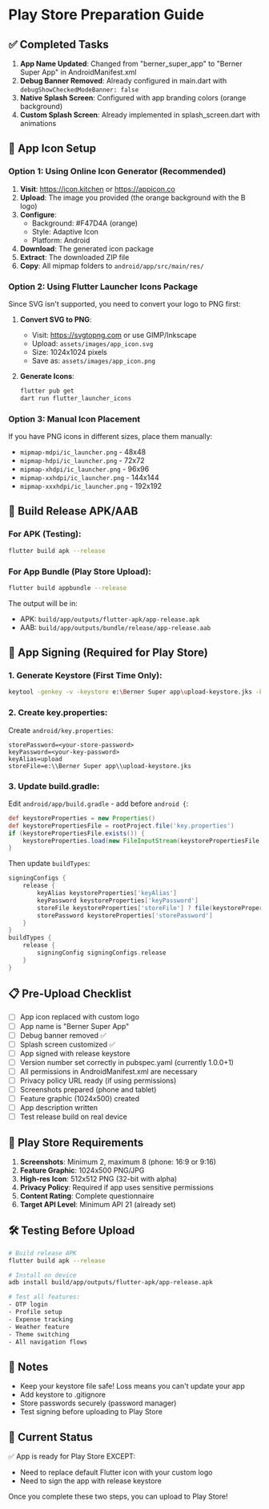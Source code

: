 # Play Store Preparation Guide

## ✅ Completed Tasks

1. **App Name Updated**: Changed from "berner_super_app" to "Berner Super App" in AndroidManifest.xml
2. **Debug Banner Removed**: Already configured in main.dart with `debugShowCheckedModeBanner: false`
3. **Native Splash Screen**: Configured with app branding colors (orange background)
4. **Custom Splash Screen**: Already implemented in splash_screen.dart with animations

## 🎨 App Icon Setup

### Option 1: Using Online Icon Generator (Recommended)

1. **Visit**: https://icon.kitchen or https://appicon.co
2. **Upload**: The image you provided (the orange background with the B logo)
3. **Configure**:
   - Background: #F47D4A (orange)
   - Style: Adaptive Icon
   - Platform: Android
4. **Download**: The generated icon package
5. **Extract**: The downloaded ZIP file
6. **Copy**: All mipmap folders to `android/app/src/main/res/`

### Option 2: Using Flutter Launcher Icons Package

Since SVG isn't supported, you need to convert your logo to PNG first:

1. **Convert SVG to PNG**:
   - Visit: https://svgtopng.com or use GIMP/Inkscape
   - Upload: `assets/images/app_icon.svg`
   - Size: 1024x1024 pixels
   - Save as: `assets/images/app_icon.png`

2. **Generate Icons**:
   ```bash
   flutter pub get
   dart run flutter_launcher_icons
   ```

### Option 3: Manual Icon Placement

If you have PNG icons in different sizes, place them manually:

- `mipmap-mdpi/ic_launcher.png` - 48x48
- `mipmap-hdpi/ic_launcher.png` - 72x72
- `mipmap-xhdpi/ic_launcher.png` - 96x96
- `mipmap-xxhdpi/ic_launcher.png` - 144x144
- `mipmap-xxxhdpi/ic_launcher.png` - 192x192

## 📱 Build Release APK/AAB

### For APK (Testing):
```bash
flutter build apk --release
```

### For App Bundle (Play Store Upload):
```bash
flutter build appbundle --release
```

The output will be in:
- APK: `build/app/outputs/flutter-apk/app-release.apk`
- AAB: `build/app/outputs/bundle/release/app-release.aab`

## 🔑 App Signing (Required for Play Store)

### 1. Generate Keystore (First Time Only):
```bash
keytool -genkey -v -keystore e:\Berner Super app\upload-keystore.jks -keyalg RSA -keysize 2048 -validity 10000 -alias upload
```

### 2. Create key.properties:
Create `android/key.properties`:
```properties
storePassword=<your-store-password>
keyPassword=<your-key-password>
keyAlias=upload
storeFile=e:\\Berner Super app\\upload-keystore.jks
```

### 3. Update build.gradle:
Edit `android/app/build.gradle` - add before `android {`:
```gradle
def keystoreProperties = new Properties()
def keystorePropertiesFile = rootProject.file('key.properties')
if (keystorePropertiesFile.exists()) {
    keystoreProperties.load(new FileInputStream(keystorePropertiesFile))
}
```

Then update `buildTypes`:
```gradle
signingConfigs {
    release {
        keyAlias keystoreProperties['keyAlias']
        keyPassword keystoreProperties['keyPassword']
        storeFile keystoreProperties['storeFile'] ? file(keystoreProperties['storeFile']) : null
        storePassword keystoreProperties['storePassword']
    }
}
buildTypes {
    release {
        signingConfig signingConfigs.release
    }
}
```

## 📋 Pre-Upload Checklist

- [ ] App icon replaced with custom logo
- [ ] App name is "Berner Super App"
- [ ] Debug banner removed ✅
- [ ] Splash screen customized ✅
- [ ] App signed with release keystore
- [ ] Version number set correctly in pubspec.yaml (currently 1.0.0+1)
- [ ] All permissions in AndroidManifest.xml are necessary
- [ ] Privacy policy URL ready (if using permissions)
- [ ] Screenshots prepared (phone and tablet)
- [ ] Feature graphic (1024x500) created
- [ ] App description written
- [ ] Test release build on real device

## 🚀 Play Store Requirements

1. **Screenshots**: Minimum 2, maximum 8 (phone: 16:9 or 9:16)
2. **Feature Graphic**: 1024x500 PNG/JPG
3. **High-res Icon**: 512x512 PNG (32-bit with alpha)
4. **Privacy Policy**: Required if app uses sensitive permissions
5. **Content Rating**: Complete questionnaire
6. **Target API Level**: Minimum API 21 (already set)

## 🛠️ Testing Before Upload

```bash
# Build release APK
flutter build apk --release

# Install on device
adb install build/app/outputs/flutter-apk/app-release.apk

# Test all features:
- OTP login
- Profile setup
- Expense tracking
- Weather feature
- Theme switching
- All navigation flows
```

## 📝 Notes

- Keep your keystore file safe! Loss means you can't update your app
- Add keystore to .gitignore
- Store passwords securely (password manager)
- Test signing before uploading to Play Store

## 🎯 Current Status

✅ App is ready for Play Store EXCEPT:
- Need to replace default Flutter icon with your custom logo
- Need to sign the app with release keystore

Once you complete these two steps, you can upload to Play Store!
